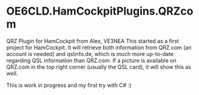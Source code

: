 # OE6CLD.HamCockpitPlugins.QRZcom
QRZ Plugin for HamCockpit from Alex, VE3NEA
This started as a first project for HamCockpit. It will retrieve both information from QRZ.com (an account is needed) and qslinfo.de, which is much more up-to-date regarding QSL information than QRZ.com. If a picture is available on QRZ.com in the top right corner (usually the QSL card), it will show this as well.

This is work in progress and my first try with C# :)
